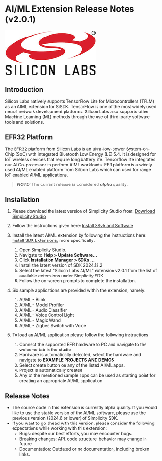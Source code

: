 # AI/ML Extension Release Notes (v2.0.1)

[![Silicon Labs](../images/silabs-logo.jpg)](https://www.silabs.com)

## Introduction

Silicon Labs natively supports TensorFlow Lite for Microcontrollers (TFLM) as an AIML extension for SiSDK. TensorFlow is one of the most widely used neural network development platforms. Silicon Labs also supports other Machine Learning (ML) methods through the use of third-party software tools and solutions.

## EFR32 Platform

The EFR32 platform from Silicon Labs is an ultra-low-power System-on-Chip (SoC) with integrated Bluetooth Low Energy (LE) 5.4. It is designed for IoT wireless devices that require long battery life. Tensorflow lite integrates our AI Co-processor to perform AIML workloads. EFR platform is a widely used AI/ML enabled platform from Silicon Labs which can used for range IoT enabled AI/ML applications.

> **_NOTE:_**
> The current release is considered **_alpha_** quality.

## Installation

1. Please download the latest version of Simplicity Studio from: [Download Simplicity Studio](https://www.silabs.com/developer-tools/simplicity-studio)
2. Follow the instructions given here: [Install SSv5 and Software](https://docs.silabs.com/simplicity-studio-5-users-guide/latest/ss-5-users-guide-getting-started/install-ss-5-and-software)
3. Install the latest AI/ML extension by following the instructions here: [Install SDK Extensions](https://docs.silabs.com/simplicity-studio-5-users-guide/latest/ss-5-users-guide-getting-started/install-sdk-extensions), more specifically:

   1. Open Simplicity Studio.
   2. Navigate to **Help > Update Software...**
   3. Click **Installation Manager > SDKs ...**
   4. Install the latest version of SDK 2024.12.2
   5. Select the latest "Silicon Labs AI/ML" extension v2.0.1 from the list of available extensions under Simplicity SDK.
   6. Follow the on-screen prompts to complete the installation.

4. Six sample applications are provided within the extension, namely:

   1. AI/ML - Blink
   2. AI/ML - Model Profiler
   3. AI/ML - Audio Classifier
   4. AI/ML - Voice Control Light
   5. AI/ML - Magic Wand
   6. AI/ML - Zigbee Switch with Voice

5. To load an AI/ML application please follow the following instructions
   1. Connect the supported EFR hardware to PC and navigate to the welcome tab in the studio
   2. Hardware is automatically detected, select the hardware and navigate to **EXAMPLE PROJECTS AND DEMOS**
   3. Select create button on any of the listed AI/ML apps.
   4. Project is automatically created
   5. Any of the mentioned sample apps can be used as starting point for creating an appropriate AI/ML application

## Release Notes

- The source code in this extension is currently alpha quality. If you would like to use the stable version of the AI/ML software, please use the previous version (2024.6 or lower) of Simplicity SDK.
- If you want to go ahead with this version, please consider the following expectations while working with this extension:
  - Bugs: despite our best efforts, you may encounter bugs.
  - Breaking changes: API, code structure, behavior may change in future.
  - Documentation: Outdated or no documentation, including broken links.
